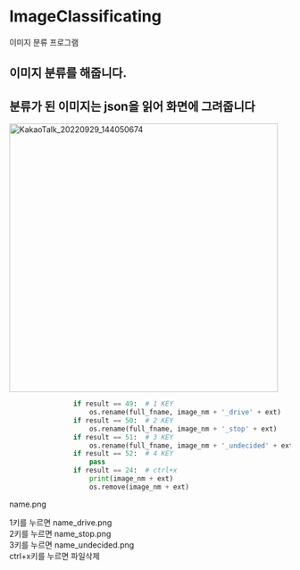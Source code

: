 # ImageClassificating
이미지 분류 프로그램

## 이미지 분류를 해줍니다.
## 분류가 된 이미지는 json을 읽어 화면에 그려줍니다

<img width="481" alt="KakaoTalk_20220929_144050674" src="https://user-images.githubusercontent.com/53990946/192948060-4725e2a5-5f45-459f-9798-5163fda92f59.png">

```python
                if result == 49:  # 1 KEY
                    os.rename(full_fname, image_nm + '_drive' + ext)
                if result == 50:  # 2 KEY
                    os.rename(full_fname, image_nm + '_stop' + ext)
                if result == 51:  # 3 KEY
                    os.rename(full_fname, image_nm + '_undecided' + ext)
                if result == 52:  # 4 KEY
                    pass
                if result == 24:  # ctrl+x
                    print(image_nm + ext)
                    os.remove(image_nm + ext)
```
name.png

1키를 누르면 name_drive.png   
2키를 누르면 name_stop.png   
3키를 누르면 name_undecided.png   
ctrl+x키를 누르면 파일삭제   
